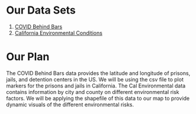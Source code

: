 # Our Data Sets
1. [COVID Behind Bars](https://docs.google.com/spreadsheets/d/1X6uJkXXS-O6eePLxw2e4JeRtM41uPZ2eRcOA_HkPVTk/edit#gid=1197647409)
2. [California Environmental Conditions](https://data.ca.gov/dataset/calenviroscreen-3-0-results)

# Our Plan 
The COVID Behind Bars data provides the latitude and longitude of prisons, jails, and detention centers in the US. We will be using the csv file to plot markers 
for the prisons and jails in California. The Cal Environmental data contains information by city and county on different environmental risk factors. We will be 
applying the shapefile of this data to our map to provide dynamic visuals of the different environmental risks. 

